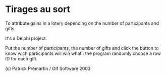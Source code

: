 # Tirages au sort

To attribute gains in a lotery depending on the number of participants and gifts.

It's a Delphi project.

Put the number of participants, the number of gifts and click the button to know wich participants will win what : the program randomly choose a row ID for each gift.

(c) Patrick Prémartin / Olf Software 2003